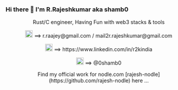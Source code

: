 ### Hi there 👋 I'm R.Rajeshkumar aka shamb0

<!--
**shamb0/shamb0** is a ✨ _special_ ✨ repository because its `README.md` (this file) appears on your GitHub profile.

Here are some ideas to get you started:

- 🔭 I’m currently working on ...
- 🌱 I’m currently learning ...
- 👯 I’m looking to collaborate on ...
- 🤔 I’m looking for help with ...
- 💬 Ask me about ...
- 📫 How to reach me: ...
- 😄 Pronouns: ...
- ⚡ Fun fact: ...
-->

<p align="center">
Rust/C engineer, Having Fun with web3 stacks & tools 
</p>

<p align="center">
  <img src="https://user-images.githubusercontent.com/47242317/196640420-9df9a798-362e-4f3f-af04-c8deea326984.png" width="20" height="20" /> ==> r.raajey@gmail.com / mail2r.rajeshkumar@gmail.com
</p>

<p align="center">
  <img src="https://user-images.githubusercontent.com/47242317/196640603-eb67d1d9-1200-46ae-be5a-eb7eb65decf2.png" width="20" height="20" /> ==> https://www.linkedin.com/in/r2kindia
</p>

<p align="center">
  <img src="https://user-images.githubusercontent.com/47242317/196638566-ae1243e9-d9b3-4d0c-a39d-7600880c3ab2.png" width="20" height="20" /> ==> @0shamb0
</p>

<p align="center">
Find my official work for nodle.com [rajesh-nodle](https://github.com/rajesh-nodle) here ...
</p>

